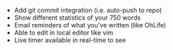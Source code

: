 * Add git commit integration (i.e. auto-push to repo)
* Show different statistics of your 750 words
* Email reminders of what you've written (like OhLife)
* Able to edit in local editor like vim
* Live timer available in real-time to see

